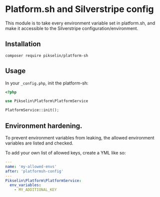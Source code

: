 # Platform.sh and Silverstripe config

This module is to take every environment variable set in platform.sh,
and make it accessible to the Silverstripe configuration/environment.

## Installation

`composer require pikselin/platform-sh`

## Usage

In your `_config.php`, init the platform-sh:

```php
<?php

use Pikselin\Platform\PlatformService

PlatformService::init();
```

## Environment hardening.

To prevent environment variables from leaking, the allowed environment
variables are listed and checked.

To add your own list of allowed keys, create a YML like so:

```yaml
---
name: 'my-allowed-envs'
after: 'platformsh-config'
---
Pikselin\Platform\PlatformService:
  env_variables:
    - MY_ADDITIONAL_KEY
```

